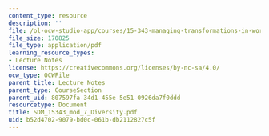 ```yaml
---
content_type: resource
description: ''
file: /ol-ocw-studio-app/courses/15-343-managing-transformations-in-work-organizations-and-society-spring-2002/b52d47029079bd0c061bdb2112827c5f_SDM_15343_mod_7_Diversity.pdf
file_size: 170825
file_type: application/pdf
learning_resource_types:
- Lecture Notes
license: https://creativecommons.org/licenses/by-nc-sa/4.0/
ocw_type: OCWFile
parent_title: Lecture Notes
parent_type: CourseSection
parent_uid: 807597fa-34d1-455e-5e51-0926da7f0ddd
resourcetype: Document
title: SDM_15343_mod_7_Diversity.pdf
uid: b52d4702-9079-bd0c-061b-db2112827c5f
---
```

